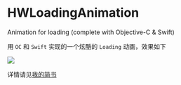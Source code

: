 # HWLoadingAnimation
Animation for loading (complete with Objective-C &amp; Swift)

用 `OC` 和 `Swift` 实现的一个炫酷的 `Loading` 动画，效果如下

![](https://github.com/Loveway/HWLoadingAnimation/blob/master/HWLoadingAnimation-OC/HWLoadingAnimation.gif)


详情请见[我的简书](http://www.jianshu.com/p/658641c77f51)

